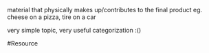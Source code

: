 material that physically makes up/contributes to the final product
 eg. cheese on a pizza, tire on a car

very simple topic, very useful categorization :()

#Resource 